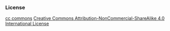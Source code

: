### License
[cc commons](https://i.creativecommons.org/l/by-nc-sa/4.0/80x15.png)
[Creative Commons Attribution-NonCommercial-ShareAlike 4.0 International License](http://creativecommons.org/licenses/by-nc-sa/4.0/)